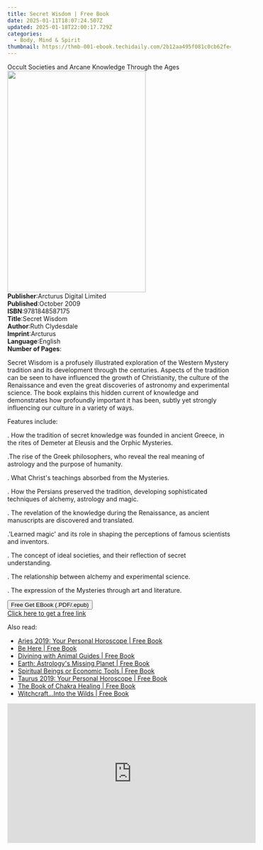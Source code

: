 ```yaml
---
title: Secret Wisdom | Free Book
date: 2025-01-11T18:07:24.507Z
updated: 2025-01-18T22:00:17.729Z
categories:
  - Body, Mind & Spirit
thumbnail: https://thmb-001-ebook.techidaily.com/2b12aa495f081c0cb62fe4fd7c9c199bc3774ab5dd338cc7acbd5dea10278827.jpg
---
```

<main id="book-container">
  <div class="flex flex-col">
    <div class="book-brief flex-1 py-6 px-4 sm:p-6 md:py-10 md:px-8">
      <!-- brief-->
      <div class="book-brief-main">
        Occult Societies and Arcane Knowledge Through the Ages
      </div>
    </div>
    <div
      class="book-meta-info flex-1 grid gap-4 col-start-1 col-end-3 row-start-1 sm:mb-6 sm:grid-cols-4 lg:gap-6 lg:col-start-2 lg:row-end-6 lg:row-span-6 lg:mb-0"
    >
      <div
        class="book-meta-info-left place-content-center mt-4 p-4 text-sm leading-6 col-start-2 col-span-2 dark:text-slate-400"
      >
        <img
          class="w-full h-500 object-cover rounded-lg sm:h-255 sm:col-span-2 lg:col-span-full"
          src="https://img-001-ebook.techidaily.com/300a97428c7482eecd266761823a9fbe329d06cfdbf0555bd5225bdce14b4bae.jpg"
          alt=""
          width="312"
          height="500"
        />
      </div>
      <div
        class="book-meta-info-right mt-2 col-start-1 row-start-2 col-span-3 self-center"
      >
        <!-- meta data  -->
        <div class="flex flex-col px-4 md:px-8">
          <div class="flex-1">
            <strong>Publisher</strong>:<span class="px-2"
              >Arcturus Digital Limited</span
            >
          </div>
          <div class="flex-1">
            <strong>Published</strong>:<span class="px-2">October 2009</span>
          </div>
          <div class="flex-1">
            <strong>ISBN</strong>:<span class="px-2">9781848587175</span>
          </div>
          <div class="flex-1">
            <strong>Title</strong>:<span class="px-2">Secret Wisdom</span>
          </div>
          <div class="flex-1">
            <strong>Author</strong>:<span class="px-2">Ruth Clydesdale</span>
          </div>
          <div class="flex-1">
            <strong>Imprint</strong>:<span class="px-2">Arcturus</span>
          </div>
          <div class="flex-1">
            <strong>Language</strong>:<span class="px-2">English</span>
          </div>
          <div class="flex-1">
            <strong>Number of Pages</strong>:<span class="px-2"></span>
          </div>
        </div>
      </div>
    </div>
    <div class="book-description flex-1 py-6 px-4 sm:p-6 md:py-10 md:px-8">
      <div class="book-description-main">
        <div accordion-content="" id="description">
          <p>
            Secret Wisdom is a profusely illustrated exploration of the Western
            Mystery tradition and its development through the centuries. Aspects
            of the tradition can be seen to have influenced the growth of
            Christianity, the culture of the Renaissance and even the great
            discoveries of astronomy and experimental science. The book explains
            this hidden current of knowledge and demonstrates how profoundly
            important it has been, subtly yet strongly influencing our culture
            in a variety of ways.
          </p>
          <p>Features include:</p>
          <p>
            . How the tradition of secret knowledge was founded in ancient
            Greece, in the rites of Demeter at Eleusis and the Orphic Mysteries.
          </p>
          <p>
            .The rise of the Greek philosophers, who reveal the real meaning of
            astrology and the purpose of humanity.
          </p>
          <p>. What Christ's teachings absorbed from the Mysteries.</p>
          <p>
            . How the Persians preserved the tradition, developing sophisticated
            techniques of alchemy, astrology and magic.
          </p>
          <p>
            . The revelation of the knowledge during the Renaissance, as ancient
            manuscripts are discovered and translated.
          </p>
          <p>
            .'Learned magic' and its role in shaping the perceptions of famous
            scientists and inventors.
          </p>
          <p>
            . The concept of ideal societies, and their reflection of secret
            understanding.
          </p>
          <p>. The relationship between alchemy and experimental science.</p>
          <p>. The expression of the Mysteries through art and literature.</p>
        </div>
        <div class="accordion-fader"></div>
      </div>
    </div>
    <div class="book-excerpts flex-1 py-6 px-4 sm:p-6 md:py-10 md:px-8"></div>
    <div
      class="book-about-author flex-1 py-6 px-4 sm:p-6 md:py-10 md:px-8"
    ></div>
    <div class="book-free-get flex-1 py-6 px-4 sm:p-6 md:py-10 md:px-8">
      <button
        id="btn-free-get"
        class="bg-blue-500 hover:bg-blue-700 text-white font-bold py-2 px-4 rounded"
      >
        Free Get EBook (.PDF/.epub)
      </button>
      <div id="countdown-display" class="px-2 text-lg mt-2"></div>
      <a
        id="free-link"
        class="hidden bg-blue-500 hover:bg-blue-700 text-white font-bold py-2 px-4 rounded"
        href="https://www.ebooks.com/en-us/book/2173145/secret-wisdom/ruth-clydesdale/"
        target="_blank"
        >Click here to get a free link</a
      >
    </div>
    <script>
      let countdownTime = 0;
      let countdownInterval = null;
      document
        .getElementById('btn-free-get')
        .addEventListener('click', startCountdown);
      function startCountdown() {
        countdownTime = new Date().getTime() + 60000 * 3;
        countdownInterval = setInterval(updateCountdown, 1000);
        document.getElementById('btn-free-get').disabled = true;
        document
          .getElementById('btn-free-get')
          .classList.add('bg-gray-500', 'cursor-not-allowed');
      }
      function updateCountdown() {
        let currentTime = new Date().getTime();
        let timeLeft = countdownTime - currentTime;
        let secondsLeft = Math.floor(timeLeft / 1000);
        document.getElementById('countdown-display').innerHTML =
          `Remaining time: ${secondsLeft} seconds.`;
        if (secondsLeft <= 0) {
          clearInterval(countdownInterval);
          document.getElementById('btn-free-get').classList.add('hidden');
          document.getElementById('free-link').classList.remove('hidden');
          document.getElementById('countdown-display').innerHTML = '';
        }
      }
    </script>
  </div>
</main>

<ins class="adsbygoogle"
      style="display:block"
      data-ad-client="ca-pub-7571918770474297"
      data-ad-slot="8358498916"
      data-ad-format="auto"
      data-full-width-responsive="true"></ins>
    

<span class="atpl-alsoreadstyle">Also read:</span>
<div><ul>
<li><a href="https://novels-ebooks.techidaily.com/95955293-9780008301910-aries-2019-your-personal-horoscope/"><u>Aries 2019: Your Personal Horoscope | Free Book</u></a></li>
<li><a href="https://novels-ebooks.techidaily.com/95950843--be-here/"><u>Be Here | Free Book</u></a></li>
<li><a href="https://novels-ebooks.techidaily.com/95948899-9781785355981-divining-with-animal-guides/"><u>Divining with Animal Guides | Free Book</u></a></li>
<li><a href="https://novels-ebooks.techidaily.com/95948900-9781785356636-earth-astrologys-missing-planet/"><u>Earth: Astrology's Missing Planet | Free Book</u></a></li>
<li><a href="https://novels-ebooks.techidaily.com/95948905-9781782798439-spiritual-beings-or-economic-tools/"><u>Spiritual Beings or Economic Tools | Free Book</u></a></li>
<li><a href="https://novels-ebooks.techidaily.com/95955294-9780008301927-taurus-2019-your-personal-horoscope/"><u>Taurus 2019: Your Personal Horoscope | Free Book</u></a></li>
<li><a href="https://novels-ebooks.techidaily.com/95950870-9781856753470-the-book-of-chakra-healing/"><u>The Book of Chakra Healing | Free Book</u></a></li>
<li><a href="https://novels-ebooks.techidaily.com/95948906-9781785354601-witchcraftinto-the-wilds/"><u>Witchcraft…Into the Wilds | Free Book</u></a></li>
</ul></div>

<!-- affiliate ads begin -->
<iframe width="560" height="315" src="https://www.youtube.com/embed/aknYnDfODro?si=zONIVzA9FFq0rLOD" title="YouTube video player" frameborder="0" allow="accelerometer; autoplay; clipboard-write; encrypted-media; gyroscope; picture-in-picture; web-share" referrerpolicy="strict-origin-when-cross-origin" allowfullscreen></iframe>
<!-- affiliate ads end -->

